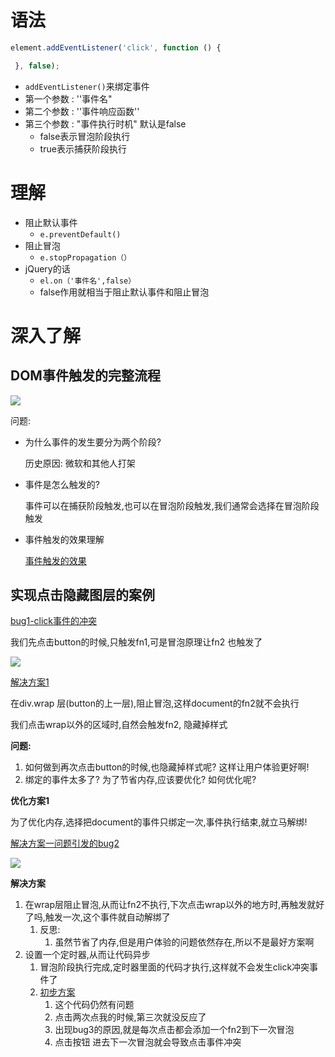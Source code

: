 # 语法

```javascript
element.addEventListener('click', function () {

 }, false);
```

- `addEventListener()`来绑定事件
- 第一个参数  :   ''事件名"
- 第二个参数  :  ''事件响应函数''
- 第三个参数  :  "事件执行时机"     默认是false
  - false表示冒泡阶段执行
  - true表示捕获阶段执行



# 理解

- 阻止默认事件
  - `e.preventDefault()`
- 阻止冒泡
  - `e.stopPropagation（）`
- jQuery的话
  - `el.on（'事件名',false）`
  - false作用就相当于阻止默认事件和阻止冒泡





# 深入了解

## DOM事件触发的完整流程

![](C:\Users\lenovo\Desktop\前端博客MarkDown\assets\事件冒泡.png)





问题:

- 为什么事件的发生要分为两个阶段?

  历史原因:  微软和其他人打架

- 事件是怎么触发的?

  事件可以在捕获阶段触发,也可以在冒泡阶段触发,我们通常会选择在冒泡阶段触发

- 事件触发的效果理解

  [事件触发的效果](<http://js.jirengu.com/zayipuvafo/1/edit?html,js,output>)



## 实现点击隐藏图层的案例

[bug1-click事件的冲突](http://js.jirengu.com/lagiyocuzu/3/edit?html,css,js,output)

我们先点击button的时候,只触发fn1,可是冒泡原理让fn2 也触发了

![](C:\Users\lenovo\Desktop\前端博客MarkDown\assets\DOM事件-bug1.jpg)

[解决方案1](http://js.jirengu.com/lagiyocuzu/1/edit?html,js,output)

在div.wrap 层(button的上一层),阻止冒泡,这样document的fn2就不会执行

我们点击wrap以外的区域时,自然会触发fn2, 隐藏掉样式

**问题:**

1. 如何做到再次点击button的时候,也隐藏掉样式呢? 这样让用户体验更好啊!
2. 绑定的事件太多了? 为了节省内存,应该要优化? 如何优化呢?



**优化方案1**

为了优化内存,选择把document的事件只绑定一次,事件执行结束,就立马解绑! 

[解决方案一问题引发的bug2](http://js.jirengu.com/lagiyocuzu/4/edit?html,js,output)

![](C:\Users\lenovo\Desktop\前端博客MarkDown\assets\DOM事件-bug2.jpg)



**解决方案**

1. 在wrap层阻止冒泡,从而让fn2不执行,下次点击wrap以外的地方时,再触发就好了吗,触发一次,这个事件就自动解绑了
   1. 反思:
      1. 虽然节省了内存,但是用户体验的问题依然存在,所以不是最好方案啊
2. 设置一个定时器,从而让代码异步
   1. 冒泡阶段执行完成,定时器里面的代码才执行,这样就不会发生click冲突事件了
   2. [初步方案](http://js.jirengu.com/lagiyocuzu/2/edit?html,js,output)
      1. 这个代码仍然有问题
      2. 点击两次点我的时候,第三次就没反应了
      3. 出现bug3的原因,就是每次点击都会添加一个fn2到下一次冒泡
      4. 点击按钮 进去下一次冒泡就会导致点击事件冲突

